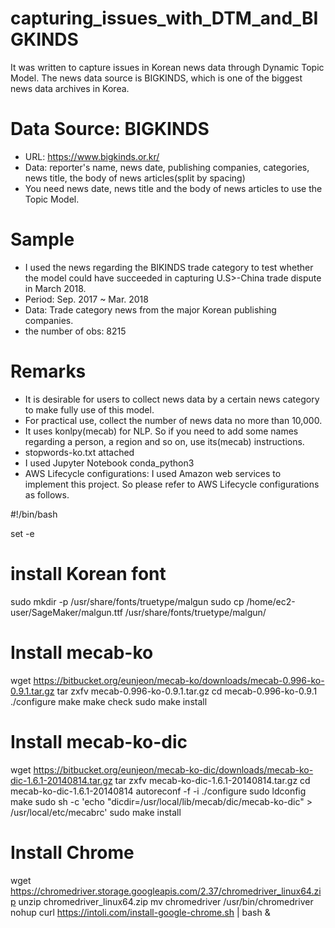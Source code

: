 # capturing_issues_with_DTM_and_BIGKINDS
It was written to capture issues in Korean news data through Dynamic Topic Model. The news data source is BIGKINDS, which is one of the biggest news data archives in Korea.

# Data Source: BIGKINDS
- URL: https://www.bigkinds.or.kr/
- Data: reporter's name, news date, publishing companies, categories, news title, the body of news articles(split by spacing)
- You need news date, news title and the body of news articles to use the Topic Model.

# Sample
- I used the news regarding the BIKINDS trade category to test whether the model could have succeeded in capturing U.S>-China trade dispute in March 2018.
- Period: Sep. 2017 ~ Mar. 2018
- Data: Trade category news from the major Korean publishing companies.
- the number of obs: 8215

# Remarks
- It is desirable for users to collect news data by a certain news category to make fully use of this model.
- For practical use, collect the number of news data no more than 10,000.
- It uses konlpy(mecab) for NLP. So if you need to add some names regarding a person, a region and so on, use its(mecab) instructions.
- stopwords-ko.txt attached
- I used Jupyter Notebook conda_python3
- AWS Lifecycle configurations: I used Amazon web services to implement this project. So please refer to AWS Lifecycle configurations as follows.

#!/bin/bash

set -e

# install Korean font
sudo mkdir -p /usr/share/fonts/truetype/malgun
sudo cp /home/ec2-user/SageMaker/malgun.ttf /usr/share/fonts/truetype/malgun/

# Install mecab-ko
wget https://bitbucket.org/eunjeon/mecab-ko/downloads/mecab-0.996-ko-0.9.1.tar.gz
tar zxfv mecab-0.996-ko-0.9.1.tar.gz
cd mecab-0.996-ko-0.9.1
./configure
make
make check
sudo make install

# Install mecab-ko-dic
wget https://bitbucket.org/eunjeon/mecab-ko-dic/downloads/mecab-ko-dic-1.6.1-20140814.tar.gz
tar zxfv mecab-ko-dic-1.6.1-20140814.tar.gz
cd mecab-ko-dic-1.6.1-20140814
autoreconf -f -i
./configure
sudo ldconfig
make
sudo sh -c 'echo "dicdir=/usr/local/lib/mecab/dic/mecab-ko-dic" > /usr/local/etc/mecabrc'
sudo make install

# Install Chrome
wget https://chromedriver.storage.googleapis.com/2.37/chromedriver_linux64.zip
unzip chromedriver_linux64.zip
mv chromedriver /usr/bin/chromedriver
nohup curl https://intoli.com/install-google-chrome.sh | bash &
